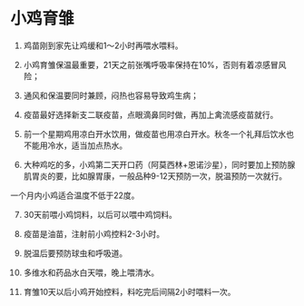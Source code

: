 
# 小鸡育雏

1. 鸡苗刚到家先让鸡缓和1～2小时再喂水喂料。

2. 小鸡育雏保温最重要，21天之前张嘴呼吸率保持在10%，否则有着凉感冒风险；

3. 通风和保温要同时兼顾，闷热也容易导致鸡生病；

4. 疫苗最好选择新支二联疫苗，点眼滴鼻同时做，再加上禽流感疫苗就行。

5. 前一个星期鸡用凉白开水饮用，做疫苗也用凉白开水。秋冬一个礼拜后饮水也不能用冷水，适当加点热水。

6. 大种鸡吃的多，小鸡第二天开口药（阿莫西林+恩诺沙星），同时要加上预防腺肌胃炎的要，比如腺胃康，一般品种9-12天预防一次，脱温预防一次就行。  

一个月内小鸡适合温度不低于22度。

7. 30天前喂小鸡饲料，以后可以喂中鸡饲料。

8. 疫苗是油苗，注射前小鸡控料2-3小时。

9. 脱温后要预防球虫和呼吸道。

10. 多维水和药品水白天喂，晚上喂清水。

11. 育雏10天以后小鸡开始控料，料吃完后间隔2小时喂料一次。